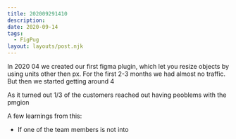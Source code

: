 ```yaml
---
title: 202009291410
description:
date: 2020-09-14
tags:
  - FigPug
layout: layouts/post.njk
---
```


In 2020 04 we created our first figma plugin, which let you resize objects by using units other then px. For the first 2-3 months we had almost no traffic. But then we started getting around 4


As it turned out 1/3 of the customers reached out having peoblems with the pmgion 


A few learnings from this: 

* If one of the team members is not into  